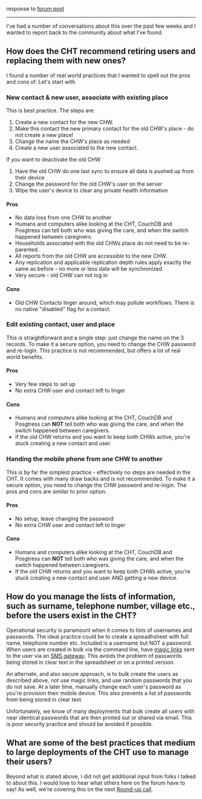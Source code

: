 response to [forum post](https://forum.communityhealthtoolkit.org/t/best-practices-for-user-management-at-scale/1668)

--------

I've had a number of conversations about this over the past few weeks and I wanted to report back to the community about what I've found.  

## How does the CHT recommend retiring users and replacing them with new ones?

I found a number of real world practices that I wanted to spell out the pros and cons of. Let's start with

### New contact & new user, associate with existing place

This is best practice.  The steps are:

1. Create a new contact for the new CHW.
1. Make this contact the new primary contact for the old CHW's place - do not create a new place!
1. Change the name the CHW's place as needed
1. Create a new user  associated to the new contact.

If you want to deactivate the old CHW

1. Have the old CHW do one last sync to ensure all data is pushed up from their device
1. Change the password for the old CHW's user on the server
1. Wipe the user's device to clear any private health information

#### Pros
* No data loss from one CHW to another
* Humans and computers alike looking at the CHT, CouchDB and Posgtress can tell both who was giving the care, and when the switch happened between caregivers.
* Households associated with the old CHWs place do not need to be re-parented.
* All reports from the old CHW are accessible to the new CHW.
* Any replication and applicable replication depth rules apply exactly the same as before - no more or less data will be synchronized
* Very secure - old CHW can not log in

#### Cons
* Old CHW Contacts linger around, which may pollute workflows. There is no native "disabled" flag for a contact.


### Edit existing contact,  user and  place

This is straightforward and a single step: just change the name on the 3 records. To make it a secure option, you need to change the CHW password and re-login.  This practice is not recommended, but offers a lot of real world benefits.

#### Pros
* Very few steps to set up
* No extra CHW user and contact left to linger

#### Cons
* Humans and computers alike looking at the CHT, CouchDB and Posgtress can **NOT** tell both who was giving the care, and when the switch happened between caregivers.
* If the old CHW returns and you want to keep both CHWs active, you're stuck creating a new contact and user.


### Handing the mobile phone from one CHW to another

This is by far the simplest practice - effectively no steps are needed in the CHT.  It comes with many draw backs and is not recommended. To make it a secure option, you need to change the CHW password and re-login.  The pros and cons are similar to prior option.

#### Pros
* No setup, leave changing the password
* No extra CHW user and contact left to linger

#### Cons
* Humans and computers alike looking at the CHT, CouchDB and Posgtress can **NOT** tell both who was giving the care, and when the switch happened between caregivers.
* If the old CHW returns and you want to keep both CHWs active, you're stuck creating a new contact and user AND getting a new device.


## How do you manage the lists of information, such as surname, telephone number, village etc., before the users exist in the CHT?

Operational security is paramount when it comes to lists of usernames and passwords. The ideal practice could be to create a spreadhsheet with full name, telephone number etc.  Included is a username but NOT a password. When users are created in bulk via the command line, have [magic links](https://docs.communityhealthtoolkit.org/apps/concepts/access/#magic-links-for-logging-in) sent to the user via an [SMS gateway](https://docs.communityhealthtoolkit.org/apps/guides/messaging/gateways/). This avoids the problem of passwords being stored in clear text in the spreadsheet or on a printed version.

An alternate, and also secure approach, is to bulk create the users as described above, not use magic links, and use random passwords that you do not save. At a later time, manually change each user's password as you're provision their mobile device.  This also prevents a list of passwords from being stored in clear text.

Unfortunately, we know of many deployments that bulk create all users with near identical passwords that are then printed out or shared via email.  This is poor security practice and should be avoided if possible.

## What are some of the best practices that medium to large deployments of the CHT use to manage their users?

Beyond what is stated above, I did not get additional input from folks I talked to about this. I would love to hear what others here on the forum have to say! As well, we're covering this on the next [Round-up call](https://forum.communityhealthtoolkit.org/t/cht-round-up-call-thursday-february-24-2022/1722).
